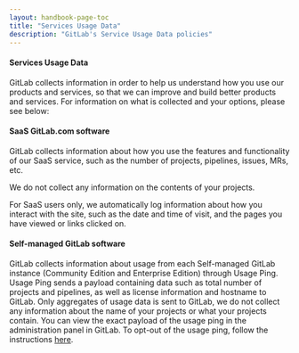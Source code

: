 ```yaml
---
layout: handbook-page-toc
title: "Services Usage Data"
description: "GitLab's Service Usage Data policies"
---
```


#### Services Usage Data
GitLab collects information in order to help us understand how you use our products and services, so that we can improve and build better products and services. For information on what is collected and your options, please see below: 
 
#### SaaS GitLab.com software
GitLab collects information about how you use the features and functionality of our SaaS service, such as the number of projects, pipelines, issues, MRs, etc.

We do not collect any information on the contents of your projects.  

For SaaS users only, we automatically log information about how you interact with the site, such as the date and time of visit, and the pages you have viewed or links clicked on.

#### Self-managed GitLab software
GitLab collects information about usage from each Self-managed GitLab instance (Community Edition and Enterprise Edition) through Usage Ping. Usage Ping sends a payload containing data such as total number of projects and pipelines, as well as license information and hostname to GitLab. Only aggregates of usage data is sent to GitLab, we do not collect any information about the name of your projects or what your projects contain. You can view the exact payload of the usage ping in the administration panel in GitLab. To opt-out of the usage ping, follow the instructions [here](https://docs.gitlab.com/ee/user/admin_area/settings/usage_statistics.html#usage-ping).



